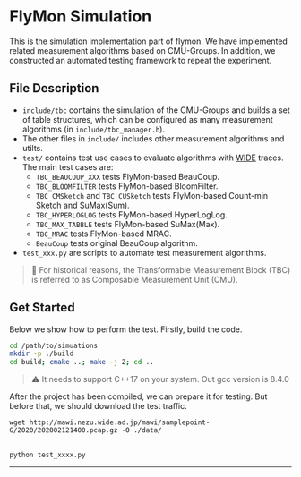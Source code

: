 # FlyMon Simulation

This is the simulation implementation part of flymon. We have implemented related measurement algorithms based on CMU-Groups. In addition, we constructed an automated testing framework to repeat the experiment.

## File Description

* `include/tbc` contains the simulation of the CMU-Groups and builds a set of table structures, which can be configured as many measurement algorithms (in `include/tbc_manager.h`).
* The other files in `include/` includes other measurement algorithms and utilts.
* `test/` contains test use cases to evaluate algorithms with [WIDE](http://mawi.wide.ad.jp/mawi/) traces. The main test cases are:
    * `TBC_BEAUCOUP_XXX` tests FlyMon-based BeauCoup.
    * `TBC_BLOOMFILTER` tests FlyMon-based BloomFilter.
    * `TBC_CMSketch` and `TBC_CUSketch` tests FlyMon-based Count-min Sketch and SuMax(Sum).
    * `TBC_HYPERLOGLOG` tests FlyMon-based HyperLogLog.
    * `TBC_MAX_TABBLE` tests FlyMon-based SuMax(Max).
    * `TBC_MRAC` tests FlyMon-based MRAC.
    * `BeauCoup` tests original BeauCoup algorithm.
* `test_xxx.py` are scripts to automate test measurement algorithms.

> 🔔 For historical reasons, the Transformable Measurement Block (TBC) is referred to as Composable Measurement Unit (CMU).

## Get Started

Below we show how to perform the test. Firstly, build the code.

```bash
cd /path/to/simuations
mkdir -p ./build
cd build; cmake ..; make -j 2; cd ..
```

> ⚠️ It needs to support C++17 on your system. Out gcc version is 8.4.0

After the project has been compiled, we can prepare it for testing. But before that, we should download the test traffic.

```
wget http://mawi.nezu.wide.ad.jp/mawi/samplepoint-G/2020/202002121400.pcap.gz -O ./data/
```


## 

```bash
python test_xxxx.py
```

---
